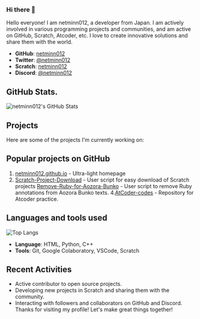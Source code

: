 ### Hi there 👋
Hello everyone! I am netminn012, a developer from Japan. I am actively involved in various programming projects and communities, and am active on GitHub, Scratch, Atcoder, etc. I love to create innovative solutions and share them with the world.

- **GitHub**: [netminn012](https://github.com/netminn012)
- **Twitter**: [@netminn012](https://twitter.com/netminn012)
- **Scratch**: [netminn012](https://scratch.mit.edu/users/netminn012/)
- **Discord**: [@netminn012](https://discord.com/users/1133996291349827584)

## GitHub Stats.
![netminn012's GitHub Stats](https://github-readme-stats.vercel.app/api?username=netminn012&show_icons=true&theme=radical)

## Projects
Here are some of the projects I'm currently working on:

## Popular projects on GitHub
1. [netminn012.github.io](https://github.com/netminn012/netminn012.github.io) - Ultra-light homepage
2. [Scratch-Project-Download](https://github.com/netminn012/Scratch-Project-Download) - User script for easy download of Scratch projects
[Remove-Ruby-for-Aozora-Bunko](https://github.com/netminn012/Remove-Ruby-for-Aozora-Bunko) - User script to remove Ruby annotations from Aozora Bunko texts.
4.[AtCoder-codes](https://github.com/netminn012/AtCoder-codes) - Repository for Atcoder practice.

## Languages and tools used
![Top Langs](https://github-readme-stats.vercel.app/api/top-langs/?username=netminn012&layout=compact&theme=radical)

- **Language**: HTML, Python, C++
- **Tools**: Git, Google Colaboratory, VSCode, Scratch

## Recent Activities
- Active contributor to open source projects.
- Developing new projects in Scratch and sharing them with the community.
- Interacting with followers and collaborators on GitHub and Discord.
Thanks for visiting my profile! Let's make great things together!
